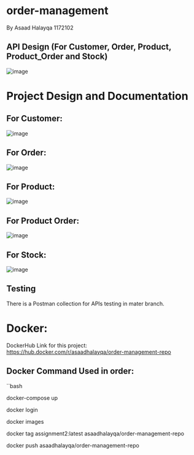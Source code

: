 # order-management
 By Asaad Halayqa 1172102
 
 ## API Design (For Customer, Order, Product, Product_Order and Stock)
 ![image](https://user-images.githubusercontent.com/79643639/165389228-dcd5c8c5-d136-4dfb-a8eb-1f8a14f7d5ff.png)
 
 # Project Design and Documentation 
## For Customer: 

 ![image](https://user-images.githubusercontent.com/79643639/172480582-f4d21c1b-3727-4a7b-9286-340f7349d29b.png)

## For Order: 

![image](https://user-images.githubusercontent.com/79643639/172480991-f4e3dfb4-8c9c-4c4f-9734-baa655c00960.png)

## For Product:

![image](https://user-images.githubusercontent.com/79643639/172481257-f55d7880-2439-4850-bec2-b9d3eedc8540.png)

## For Product Order:

![image](https://user-images.githubusercontent.com/79643639/172481815-b7091814-eeca-46bd-b44f-28fac990177a.png)

## For Stock:

![image](https://user-images.githubusercontent.com/79643639/172482113-5f0ec21e-48bb-4235-86d9-b697725a61b4.png)


## Testing 
There is a Postman collection for APIs testing in mater branch.

##
# Docker:
DockerHub Link for this project: https://hub.docker.com/r/asaadhalayqa/order-management-repo

## Docker Command Used in order:
``bash

docker-compose up

docker login

docker images

docker tag assignment2:latest asaadhalayqa/order-management-repo

docker push asaadhalayqa/order-management-repo 

```





